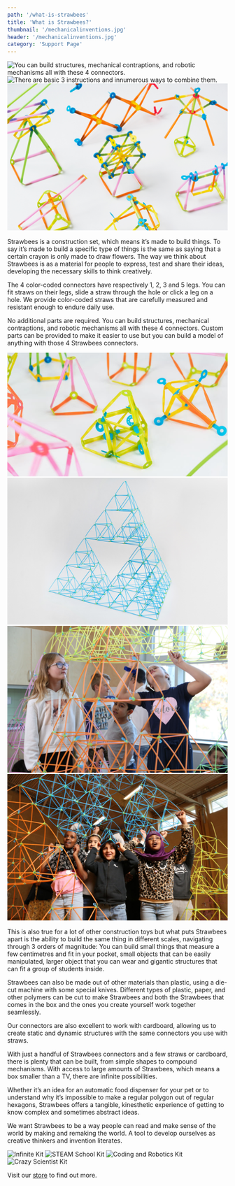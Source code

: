 ```yaml
---
path: '/what-is-strawbees'
title: 'What is Strawbees?'
thumbnail: '/mechanicalinventions.jpg'
header: '/mechanicalinventions.jpg'
category: 'Support Page'
---
```


<section component="gallery">

![You can build structures, mechanical contraptions, and robotic mechanisms all with these 4 connectors.](/connectors.png)
![There are basic 3 instructions and innumerous ways to combine them.](/operations.png)
![Everything is built combining fully comprehensible parts.](/mechanicalinventions.jpg)

</section>

Strawbees is a construction set, which means it’s made to build things. To say it’s made to build a specific type of things is the same as saying that a certain crayon is only made to draw flowers. The way we think about Strawbees is as a material for people to express, test and share their ideas, developing the necessary skills to think creatively.

The 4 color-coded connectors have respectively 1, 2, 3 and 5 legs. You can fit straws on their legs, slide a straw through the hole or click a leg on a hole. We provide color-coded straws that are carefully measured and resistant enough to endure daily use.

No additional parts are required. You can build structures, mechanical contraptions, and robotic mechanisms all with these 4 connectors. Custom parts can be provided to make it easier to use but you can build a model of anything with those 4 Strawbees connectors.

<section component="gallery">

![](/geometricworld.jpg)
![](/sierpinski.jpg)
![](/sierpinski5.jpg)
![](/sierpinski6.jpg)

</section>

This is also true for a lot of other construction toys but what puts Strawbees apart is the ability to build the same thing in different scales, navigating through 3 orders of magnitude: You can build small things that measure a few centimetres and fit in your pocket, small objects that can be easily manipulated, larger object that you can wear and gigantic structures that can fit a group of students inside.

Strawbees can also be made out of other materials than plastic, using a die-cut machine with some special knives. Different types of plastic, paper, and other polymers can be cut to make Strawbees and both the Strawbees that comes in the box and the ones you create yourself work together seamlessly.

Our connectors are also excellent to work with cardboard, allowing us to create static and dynamic structures with the same connectors you use with straws.

With just a handful of Strawbees connectors and a few straws or cardboard, there is plenty that can be built, from simple shapes to compound mechanisms. With access to large amounts of Strawbees, which means a box smaller than a TV, there are infinite possibilities.

Whether it’s an idea for an automatic food dispenser for your pet or to understand why it’s impossible to make a regular polygon out of regular hexagons, Strawbees offers a tangible, kinesthetic experience of getting to know complex and sometimes abstract ideas.

We want Strawbees to be a way people can read and make sense of the world by making and remaking the world. A tool to develop ourselves as creative thinkers and invention literates.

<section component="gallery">

![Infinite Kit](/infinitekit.jpg)
![STEAM School Kit](/schoolkit.jpg)
![Coding and Robotics Kit](/codingandroboticskit.jpg)
![Crazy Scientist Kit](/crazyscientistkit.jpg)

</section>

Visit our [store](https://strawbees.com/store) to find out more.
